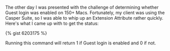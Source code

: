The other day I was presented with the challenge of determining whether Guest login was enabled on 150+ Macs. Fortunately, my client was using the Casper Suite, so I was able to whip up an Extension Attribute rather quickly. Here's what I came up with to get the status:

{% gist 6203175 %}

Running this command will return 1 if Guest login is enabled and 0 if not.
